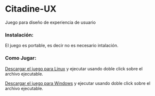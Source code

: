 # Citadine-UX
Juego para diseño de experiencia de usuario

<h3>Instalación: </h3>
  El juego es portable, es decir no es necesario intalación.
<h3>Como Jugar: </h3>

 [Descargar el juego para Linux](https://github.com/kleinher/Citadine-UX/releases/download/v2.1/Inundados.x86_64)
  y ejecutar usando doble click sobre el archivo ejecutable.
  
 [Descargar el juego para Windows](https://github.com/kleinher/Citadine-UX/releases/download/v2.0/Inundados.exe)
  y ejecutar usando doble click sobre el archivo ejecutable.
 

